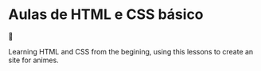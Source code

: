 # Aulas de HTML e CSS básico

:chicken:

Learning HTML and CSS from the begining, using this lessons to create an site for animes.
